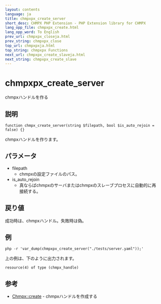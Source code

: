 ```yaml
---
layout: contents
language: ja
title: chmpxpx_create_server
short_desc: CHMPX PHP Extension - PHP Extension library for CHMPX
lang_opp_file: chmpxpx_create.html
lang_opp_word: To English
prev_url: chmpxpx_closeja.html
prev_string: chmpxpx_close
top_url: chmpxpxja.html
top_string: chmpxpx Functions
next_url: chmpxpx_create_slaveja.html
next_string: chmpxpx_create_slave
---
```


# chmpxpx_create_server
chmpxハンドルを作る

## 説明

```
function chmpx_create_server(string $filepath, bool $is_auto_rejoin = false) {}
```

chmpxハンドルを作ります。

## パラメータ
* filepath
  * chmpxの設定ファイルのパス。
* is_auto_rejoin
  * 真ならばchmpxのサーバまたはchmpxのスレーブプロセスに自動的に再接続する。

## 戻り値
成功時は、chmpxハンドル。失敗時は偽。

## 例

```
php -r 'var_dump(chmpxpx_create_server("./tests/server.yaml"));'
```

上の例は、下のように出力されます。

```
resource(4) of type (chmpx_handle)
```

## 参考
- [Chmpx::create](chmpx_class_createja.html) - chmpxハンドルを作成する

